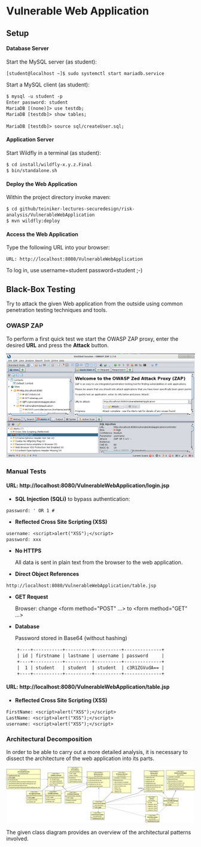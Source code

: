 # Vulnerable Web Application

## Setup

#### Database Server
Start the MySQL server (as student):
```
[student@localhost ~]$ sudo systemctl start mariadb.service 
```
 
Start a MySQL client (as student):
```
$ mysql -u student -p
Enter password: student
MariaDB [(none)]> use testdb;
MariaDB [testdb]> show tables;

MariaDB [testdb]> source sql/createUser.sql;	
```

#### Application Server

Start Wildfly in a terminal (as student):
```
$ cd install/wildfly-x.y.z.Final
$ bin/standalone.sh
```

#### Deploy the Web Application

Within the project directory invoke maven:
```
$ cd github/teiniker-lectures-securedesign/risk-analysis/VulnerableWebApplication
$ mvn wildfly:deploy
```

#### Access the Web Application

Type the following URL into your browser:

```
URL: http://localhost:8080/VulnerableWebApplication
```

To log in, use username=student password=student ;-)


## Black-Box Testing
Try to attack the given Web application from the outside using common
penetration testing techniques and tools.

### OWASP ZAP

To perform a first quick test we start the OWASP ZAP proxy, enter the 
desired **URL** and press the **Attack** button.

![ZAP Proxy](doc/ZAP-Analysis.png)

### Manual Tests

#### URL: http://localhost:8080/VulnerableWebApplication/login.jsp

* **SQL Injection (SQLi)** to bypass authentication: 
```
password: ' OR 1 #
```

* **Reflected Cross Site Scripting (XSS)**
```
username: <script>alert("XSS");</script>
password: xxx
```


* **No HTTPS** 
    
    All data is sent in plain text from the browser to the web application.

* **Direct Object References**
```
http://localhost:8080/VulnerableWebApplication/table.jsp
```
    

* **GET Request**
 
    Browser: change <form method="POST" ...> to <form method="GET" ...>


* **Database** 

    Password stored in Base64 (without hashing)
```
    +----+-----------+----------+----------+--------------+
    | id | firstname | lastname | username | password     |
    +----+-----------+----------+----------+--------------+
    |  1 | student   | student  | student  | c3R1ZGVudA== |
    +----+-----------+----------+----------+--------------+
```
    


#### URL: http://localhost:8080/VulnerableWebApplication/table.jsp

* **Reflected Cross Site Scripting (XSS)**
```
FirstName: <script>alert("XSS");</script>
LastName: <script>alert("XSS");</script>
username: <script>alert("XSS");</script>
```

### Architectural Decomposition

In order to be able to carry out a more detailed analysis, it is 
necessary to dissect the architecture of the web application into its 
parts. 

![ZAP Proxy](doc/ClassDiagram.png)

The given class diagram provides an overview of the architectural 
patterns involved.


